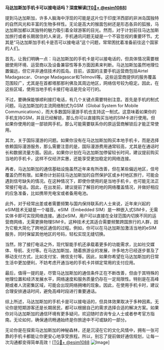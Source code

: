 **马达加斯加手机卡可以接电话吗？深度解读[[TG💪+ @esim1088](https://t.me/s/esim1088)]**

提到马达加斯加，许多人脑海中浮现的可能是这片位于印度洋西部的非洲岛国独特的自然风光和丰富的生物多样性。无论是高大的猴面包树还是形态各异的狐猴，马达加斯加都以其独特的魅力吸引着全球游客的目光。然而，对于计划前往马达加斯加旅行或者长期居住的人来说，手机通讯问题无疑是一个不容忽视的重要环节。尤其是“马达加斯加手机卡是否可以接电话”这个问题，常常困扰着准备前往这个国家的人们。

首先，让我们明确一点：马达加斯加的手机卡是可以接电话的，但具体情况需要根据使用环境、运营商以及设备兼容性等多方面因素来判断。马达加斯加虽然地理位置偏远，但它并非通信技术的孤岛。目前，该国的主要手机运营商包括Airtel Madagascar、Orange Madagascar和Telmovil等。这些运营商提供的服务覆盖范围较广，尤其是在首都塔那那利佛及其周边地区，网络信号较为稳定。因此，在这些区域，使用当地手机卡接打电话是完全可行的。

不过，要确保能够顺利接打电话，有几个关键点需要特别注意。首先是手机的制式问题。马达加斯加的主流网络制式为GSM（Global System for Mobile Communications），而大多数国际漫游手机也支持这一制式。这意味着如果你的手机支持GSM，并且已经解锁，那么你可以直接购买当地的SIM卡进行使用。但如果你使用的是一部锁网手机，那么可能需要联系你的原运营商解锁后才能正常使用。

其次，关于国际漫游的问题。如果你没有在马达加斯加购买本地手机卡，而是选择依赖国际漫游服务，那么需要注意的是，国际漫游费用通常较高，尤其是在通话时长和数据流量方面。因此，如果你计划在马达加斯加停留较长时间，建议提前购买当地的手机卡，这样不仅经济实惠，还能享受更加稳定的网络连接。

再者，马达加斯加的通信基础设施虽然近年来有所改善，但在某些偏远地区，信号覆盖仍然有限。如果你计划前往马达加斯加的自然保护区或乡村地区旅行，可能会遇到信号缺失的情况。在这种情况下，即使你使用的是当地手机卡，也可能无法正常接打电话。因此，在出发前，建议提前了解目的地的网络覆盖情况，并做好相应的应急准备，比如携带充电宝或者备用电池。

此外，对于经常出差或者需要频繁与国内保持联系的人士来说，近年来兴起的eSIM技术无疑是一个福音。eSIM（Embedded SIM）是一种嵌入式SIM卡，无需实体卡即可实现网络连接。通过eSIM，用户可以直接在全球范围内切换不同的运营商网络，无需更换物理SIM卡。这种技术尤其适合需要频繁跨国旅行的人群，因为它极大简化了跨地区通信的过程。例如，你可以在马达加斯加激活当地的eSIM服务，同时保留其他地区的号码，轻松实现无缝切换。

当然，除了接打电话之外，现代智能手机还承载着更多的功能需求，比如社交媒体、导航、支付等。在马达加斯加，随着旅游业的发展，许多地方已经逐步普及了移动支付方式，比如支付宝、微信支付等。因此，如果你希望在马达加斯加的日常生活中更加便利，不妨考虑开通当地的手机卡并绑定常用的支付应用。

最后，值得一提的是，尽管马达加斯加的通信条件正在不断改善，但由于其特殊的地理位置和经济发展水平，网络速度和服务质量仍存在一定局限性。特别是在高峰期或者人流密集区域，可能会出现网络拥堵的现象。因此，在使用手机卡时，建议合理安排通话时间，避免高峰时段进行重要通话。

综上所述，马达加斯加的手机卡是可以接电话的，但具体效果取决于多种因素。无论你是短期游客还是长期居民，都可以根据自己的需求选择合适的解决方案。如果你对马达加斯加的通信环境有更多疑问，欢迎随时咨询专业人士或者参考官方指南。无论如何，确保通讯畅通始终是你旅途中不可或缺的一部分。

无论你是在探索马达加斯加的神秘森林，还是沉浸在它的文化风情中，拥有一张可靠的手机卡都能让你更安心地享受旅程。所以，别忘了提前做好通信规划，让每一次沟通都变得简单高效！[[TG💪+ @esim1088](https://t.me/s/esim1088) ![Image](https://i.postimg.cc/4NQfJmqS/Snipaste-2025-05-13-00-14-12.png)]